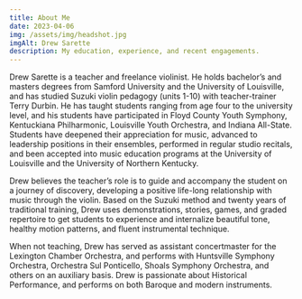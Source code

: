 ```yaml
---
title: About Me
date: 2023-04-06
img: /assets/img/headshot.jpg
imgAlt: Drew Sarette
description: My education, experience, and recent engagements.
---
```


Drew Sarette is a teacher and freelance violinist. He holds bachelor’s and masters degrees from Samford University and the University of Louisville, and has studied Suzuki violin pedagogy (units 1-10) with teacher-trainer Terry Durbin. He has taught students ranging from age four to the university level, and his students have participated in Floyd County Youth Symphony, Kentuckiana Philharmonic, Louisville Youth Orchestra, and Indiana All-State. Students have deepened their appreciation for music, advanced to leadership positions in their ensembles, performed in regular studio recitals, and been accepted into music education programs at the University of Louisville and the University of Northern Kentucky.

Drew believes the teacher’s role is to guide and accompany the student on a journey of discovery, developing a positive life-long relationship with music through the violin. Based on the Suzuki method and twenty years of traditional training, Drew uses demonstrations, stories, games, and graded repertoire to get students to experience and internalize beautiful tone, healthy motion patterns, and fluent instrumental technique.

When not teaching, Drew has served as assistant concertmaster for the Lexington Chamber Orchestra, and performs with Huntsville Symphony Orchestra, Orchestra Sul Ponticello, Shoals Symphony Orchestra, and others on an auxiliary basis. Drew is passionate about Historical Performance, and performs on both Baroque and modern instruments.